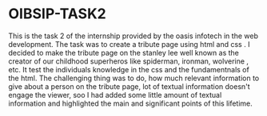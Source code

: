 # OIBSIP-TASK2
This is the task 2 of the internship provided by the oasis infotech in the web development. The task was to create a tribute page using html and css . I decided to make the tribute page on the stanley lee well known 
as the creator of our childhood superheros like spiderman, ironman, wolverine , etc. It test the individuals knowledge in the css and the fundamentnals of the html. The challenging thing was to do, how much relevant 
information to give about a person on the tribute page, lot of textual information doesn't engage the viewer, soo I had added some little amount of textual information and highlighted the main and significant points 
of this lifetime. 
